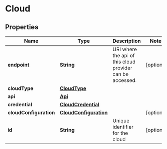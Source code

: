 
# Cloud

## Properties
Name | Type | Description | Notes
------------ | ------------- | ------------- | -------------
**endpoint** | **String** | URI where the api of this cloud provider can be accessed. |  [optional]
**cloudType** | [**CloudType**](CloudType.md) |  | 
**api** | [**Api**](Api.md) |  | 
**credential** | [**CloudCredential**](CloudCredential.md) |  | 
**cloudConfiguration** | [**CloudConfiguration**](CloudConfiguration.md) |  |  [optional]
**id** | **String** | Unique identifier for the cloud |  [optional]




